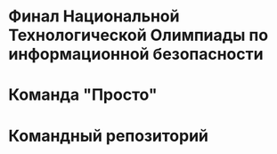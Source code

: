 
# Финал Национальной Технологической Олимпиады по информационной безопасности
# Команда "Просто"
# Командный репозиторий
